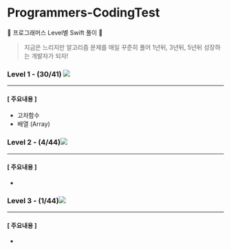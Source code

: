 # Programmers-CodingTest
🐢 프로그래머스 Level별 Swift 풀이 🚀

>지금은 느리지만 알고리즘 문제를 매일 꾸준히 풀어 1년뒤, 3년뒤, 5년뒤 성장하는 개발자가 되자!



### Level 1 - (30/41) ![](https://us-central1-progress-markdown.cloudfunctions.net/progress/56)

---

#### [ 주요내용 ]

- 고차함수 
- 배열 (Array)



### Level 2 - (4/44)![](https://us-central1-progress-markdown.cloudfunctions.net/progress/5)

---

#### [ 주요내용 ]

- 



### Level 3 - (1/44)![](https://us-central1-progress-markdown.cloudfunctions.net/progress/0)

---

#### [ 주요내용 ]

- 



